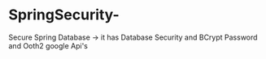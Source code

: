 # SpringSecurity-


  Secure Spring Database -> it has Database Security and BCrypt Password and Ooth2 google Api's


